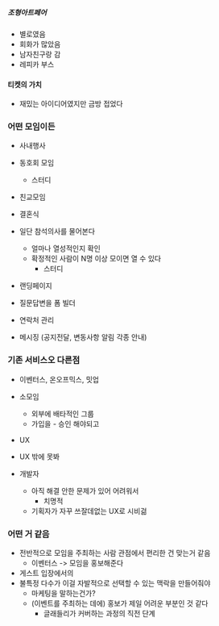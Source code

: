 
##### 조형아트페어
- 별로였음
- 회화가 많았음
- 남자친구랑 감
- 레피카 부스

#### 티켓의 가치
- 재밌는 아이디어였지만 금방 접었다

### 어떤 모임이든
- 사내행사
- 동호회 모임
	- 스터디
- 친교모임
- 결혼식


- 일단 참석의사를 물어본다
	- 얼마나 열성적인지 확인
	- 확정적인 사람이 N명 이상 모이면 열 수 있다
		- 스터디

- 랜딩페이지
- 질문답변을 폼 빌더
- 연락처 관리
- 메시징 (공지전달, 변동사항 알림 각종 안내)

### 기존 서비스오 다른점
- 이벤터스, 온오프믹스, 밋업

- 소모임
	- 외부에 배타적인 그룹
	- 가입을 - 승인 해야되고


- UX


- UX 밖에 못봐
- 개발자
	- 아직 해결 안한 문제가 있어 어려워서
		- 치명적
	- 기획자가 자꾸 쓰잘데없는 UX로 시비걺 


### 어떤 거 같음

- 전반적으로 모임을 주최하는 사람 관점에서 편리한 건 맞는거 같음
	- 이벤터스 -> 모임을 홍보해준다
- 게스트 입장에서의 
- 불특정 다수가 이걸 자발적으로 선택할 수 있는 맥락을 만들어줘야
	- 마케팅을 말하는건가?
	- (이벤트를 주최하는 데에) 홍보가 제일 어려운 부분인 것 같다
		- 글래들리가 커버하는 과정의 직전 단계
